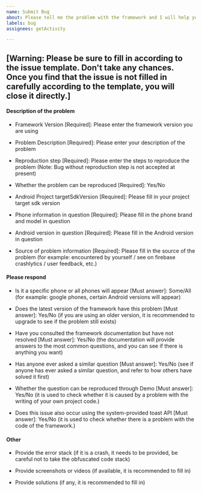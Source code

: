 ```yaml
---
name: Submit Bug
about: Please tell me the problem with the framework and I will help you fix it!
labels: bug
assignees: getActivity

---
```



## [Warning: Please be sure to fill in according to the issue template. Don't take any chances. Once you find that the issue is not filled in carefully according to the template, you will close it directly.]

#### Description of the problem

* Framework Version [Required]: Please enter the framework version you are using

* Problem Description [Required]: Please enter your description of the problem

* Reproduction step [Required]: Please enter the steps to reproduce the problem (Note: Bug without reproduction step is not accepted at present)

* Whether the problem can be reproduced [Required]: Yes/No

* Android Project targetSdkVersion [Required]: Please fill in your project target sdk version

* Phone information in question [Required]: Please fill in the phone brand and model in question

* Android version in question [Required]: Please fill in the Android version in question

* Source of problem information [Required]: Please fill in the source of the problem (for example: encountered by yourself / see on firebase crashlytics / user feedback, etc.)

#### Please respond

* Is it a specific phone or all phones will appear [Must answer]: Some/All (for example: google phones, certain Android versions will appear)

* Does the latest version of the framework have this problem [Must answer]: Yes/No (if you are using an older version, it is recommended to upgrade to see if the problem still exists)

* Have you consulted the framework documentation but have not resolved [Must answer]: Yes/No (the documentation will provide answers to the most common questions, and you can see if there is anything you want)

* Has anyone ever asked a similar question [Must answer]: Yes/No (see if anyone has ever asked a similar question, and refer to how others have solved it first)

* Whether the question can be reproduced through Demo [Must answer]: Yes/No (it is used to check whether it is caused by a problem with the writing of your own project code.)

* Does this issue also occur using the system-provided toast API [Must answer]: Yes/No (it is used to check whether there is a problem with the code of the framework.)

#### Other

* Provide the error stack (if it is a crash, it needs to be provided, be careful not to take the obfuscated code stack)

* Provide screenshots or videos (if available, it is recommended to fill in)

* Provide solutions (if any, it is recommended to fill in)